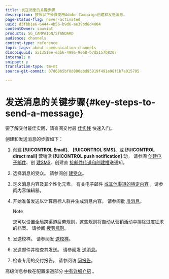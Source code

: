 ```yaml
---
title: 发送消息的关键步骤
description: 按照以下步骤使用Adobe Campaign创建和发送消息。
page-status-flag: never-activated
uuid: d3fbb1e6-6444-4b56-b9d6-ae39bd8d4804
contentOwner: sauviat
products: SG_CAMPAIGN/STANDARD
audience: channels
content-type: reference
topic-tags: about-communication-channels
discoiquuid: a51351ee-e3b6-4996-9e68-b7d5157b8207
internal: n
snippet: y
translation-type: tm+mt
source-git-commit: 07d68b5bf8d800ebd95919f491e98f1b7a015705

---
```



# 发送消息的关键步骤{#key-steps-to-send-a-message}

要了解交付最佳实践，请查阅交付最 [佳实践](https://helpx.adobe.com/campaign/kb/delivery-best-practices.html) 快速入门。

创建和发送消息的步骤如下：

1. 创建 **[!UICONTROL Email]**、 **[!UICONTROL SMS]**、或 **[!UICONTROL direct mail]** 营销活 **[!UICONTROL push notification]** 动。 请参阅 [创建电子邮件](../../channels/using/creating-an-email.md)、创 [建SMS](../../channels/using/creating-an-sms-message.md)、创建直 [接邮件传送和创建推](../../channels/using/creating-the-direct-mail.md)[](../../channels/using/preparing-and-sending-a-push-notification.md)送通知。
1. 选择消息的受众。 请参阅创 [建受众](../../audiences/using/creating-audiences.md)。
1. 定义消息内容及其个性化元素。 有关电子邮件 [或其他渠道的特定内容](../../designing/using/designing-content-in-adobe-campaign.md) ，请参阅内容编辑器。
1. 开始准备发送以计算目标人群并生成消息内容。 请参阅批 [准消息](../../sending/using/preparing-the-send.md)。

   >[!NOTE]
   >
   >您可以设置全局跨渠道疲劳规则，这些规则将自动从营销活动中排除过度征求的档案。 请参阅 [疲劳规则](../../administration/using/fatigue-rules.md)。

1. 发送校样。 请参阅发 [送校样](../../sending/using/sending-proofs.md)。
1. 发送邮件并检查其发送。 请参阅发 [送消息](../../sending/using/confirming-the-send.md)。
1. 检查专用的交付报告。 请参阅访 [问报告](../../reporting/using/about-dynamic-reports.md)。

高级消息参数在配置渠道部分 [中有详细介绍](../../administration/using/about-channel-configuration.md) 。
